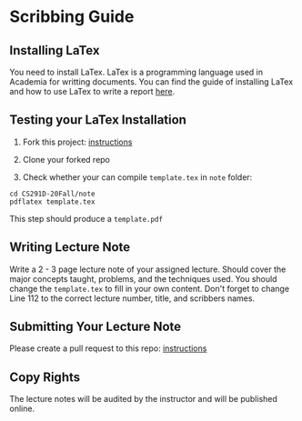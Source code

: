 Scribbing Guide
==================


## Installing LaTex

You need to install LaTex. LaTex is a programming language used in Academia for writting documents.
You can find the guide of installing LaTex and how to use LaTex to write a report [here](https://www.latex-tutorial.com/tutorials/).

## Testing your LaTex Installation

1. Fork this project:
[instructions](https://docs.github.com/en/free-pro-team@latest/github/getting-started-with-github/fork-a-repo)

2. Clone your forked repo

3. Check whether your can compile `template.tex` in `note` folder:
```
cd CS291D-20Fall/note
pdflatex template.tex

```
This step should produce a `template.pdf`


## Writing Lecture Note

Write a 2 - 3 page lecture note of your assigned lecture. Should cover the major concepts taught, problems, and the techniques used.
You should change the `template.tex` to fill in your own content.
Don't forget to change Line 112 to the correct lecture number, title, and scribbers names.


## Submitting Your Lecture Note

Please create a pull request to this repo:
[instructions](https://docs.github.com/en/free-pro-team@latest/github/collaborating-with-issues-and-pull-requests/creating-a-pull-request)

## Copy Rights

The lecture notes will be audited by the instructor and will be published online.



